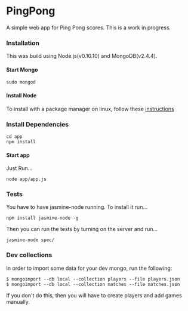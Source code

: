 PingPong
========
A simple web app for Ping Pong scores. This is a work in progress.

### Installation
This was build using Node.js(v0.10.10) and MongoDB(v2.4.4).

#### Start Mongo

    sudo mongod

#### Install Node

To install with a package manager on linux, follow these [instructions](https://github.com/joyent/node/wiki/Installing-Node.js-via-package-manager)

### Install Dependencies

    cd app
    npm install

#### Start app
Just Run...
```
node app/app.js
```

### Tests
You have to have jasmine-node running. To install it run...
```
npm install jasmine-node -g
```
Then you can run the tests by turning on the server and run...
```
jasmine-node spec/
```

### Dev collections
In order to import some data for your dev mongo, run the following:

    $ mongoimport --db local --collection players --file players.json
    $ mongoimport --db local --collection matches --file matches.json

If you don't do this, then you will have to create players and add games manually.
